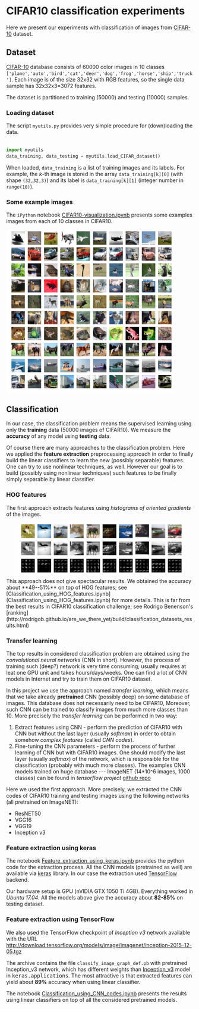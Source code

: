 # CIFAR10 classification experiments
Here we present our experiments with classification of images from [CIFAR-10](https://www.cs.toronto.edu/~kriz/cifar.html) dataset.

## Dataset

[CIFAR-10](https://www.cs.toronto.edu/~kriz/cifar.html) database consists of 60000 color images in 10 classes `['plane','auto','bird','cat','deer','dog','frog','horse','ship','truck']`.
Each image is of the size 32x32 with RGB features, so the single data sample has 32x32x3=3072 features.

The dataset is partitioned to training (50000) and testing (10000) samples.

### Loading dataset

The script `myutils.py` provides very simple procedure for (down)loading the data.

```python

import myutils
data_training, data_testing = myutils.load_CIFAR_dataset()

```

When loaded, `data_training` is a list of training images and its labels. For example, the $k$-th image is stored in the array `data_training[k][0]` (with shape `(32,32,3)`) and its label is `data_training[k][1]` (integer number in `range(10)`).

### Some example images

The `iPython` notebook
[CIFAR10-visualization.ipynb](CIFAR10-visualization.ipynb)
presents some examples images from each of 10 classes in CIFAR10.

<img src="img/cifar10-examples.png" width="450" alt="10 random examples from each class in CIFAR10 dataset">

## Classification


In our case, the classification problem means the supervised learning using only the **training** data (50000 images of CIFAR10).
We measure the **accuracy** of any model using **testing** data.

Of course there are many approaches to the classification problem.
Here we applied the **feature extraction** preprocessing approach in order to finally build the linear classifiers to learn the new (possibly separable) features. One can try to use nonlinear techniques, as well. However our goal is to build (possibly using nonlinear techniques) such features to be finally  simply separable by linear classifier.

### HOG features
The first approach extracts features using *histograms of oriented gradients*
of the images.
<center><img src="img/cifar10-hog-features.png" width="450" alt="10 random examples from each class in CIFAR10 dataset"></center>
This approach does not give spectacular results.
We obtained the accuracy about **49--51%** on top of HOG features; see
[Classification_using_HOG_features.ipynb](Classification_using_HOG_features.ipynb) for more details.
This is far from the best results in CIFAR10 classification challenge;
see Rodrigo Benenson's
[ranking](http://rodrigob.github.io/are_we_there_yet/build/classification_datasets_results.html)

### Transfer learning
The top results in considered classification problem are obtained
using the *convolutional neural networks* (CNN in short).
However, the process of training such (deep?) network is very time consuming;
usually requires at leat one GPU unit and takes hours/days/weeks.
One can find a lot of CNN models in Internet and try to train them on CIFAR10 dataset.

In this project we use the approach named *transfer learning*, which means
that we take already **pretrained** CNN (possibly deep) on some database of images.
This database does not necessarily need to be CIFAR10, Moreover, such CNN can be trained
to classify images from much more classes than 10.
More precisely the *transfer learning* can be performed in two way:
1) Extract features using CNN - perform the prediction of CIFAR10 with CNN but without the last layer (usually *softmax*) in order to obtain somehow *complex features* (called *CNN codes*).
2) Fine-tuning the CNN parameters - perform the process of further learning of CNN but with CIFAR10 images.
One should modify the last layer (usually *softmax*) of the network, which is responsible for the classification (probably with much more classes).
The examples CNN models trained on huge database --- ImageNET (14*10^6 images, 1000 classes)
can be found in *tensorflow project* [github repo](https://github.com/tensorflow/models/tree/master/slim#pre-trained-models)

Here we used the first approach. More precisely, we extracted the CNN codes of CIFAR10 training and testing
images using the following networks (all pretrained on ImageNET):
- ResNET50
- VGG16
- VGG19
- Inception v3

### Feature extraction using keras
The notebook [Feature_extraction_using_keras.ipynb](Feature_extraction_using_keras.ipynb)
provides the python code for the extraction process. All the CNN models (pretrained as well)
are available via [keras](https://keras.io/) library. In our case the extraction used [TensorFlow](https://www.tensorflow.org/) backend.

Our hardware setup is GPU (nVIDIA GTX 1050 Ti 4GB). Everything worked in *Ubuntu 17.04*.
All the models above give the accuracy about **82-85%** on testing dataset.

### Feature extraction using TensorFlow
We also used the TensorFlow checkpoint of *Inception v3* network
available with the URL
http://download.tensorflow.org/models/image/imagenet/inception-2015-12-05.tgz

The archive contains the file `classify_image_graph_def.pb` with pretrained Inception_v3 network,
which has different weights than [Inception_v3](https://keras.io/applications/#inceptionv3)
model in <tt>keras.applications</tt>.
The most attractive is that extracted features can yield about **89%** accuracy
when using linear classifier.


The notebook [Classification_using_CNN_codes.ipynb](Classification_using_CNN_codes.ipynb)
presents the results using linear classifiers on top of all the considered pretrained models.
